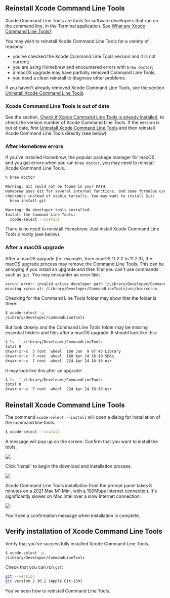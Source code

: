 ## Reinstall Xcode Command Line Tools

Xcode Command Line Tools are tools for software developers that run on the command line, in the Terminal application. See [What are Xcode Command Line Tools?](/commandlinetools/index.html)

You may wish to reinstall Xcode Command Line Tools for a variety of reasons:
- you've checked the Xcode Command Line Tools version and it is not current;
- you are using Homebrew and encountered errors with `brew doctor`;
- a macOS upgrade may have partially removed Command Line Tools;
- you need a clean reinstall to diagnose other problems.

If you haven't already removed Xcode Command Line Tools, see the section [Uninstall Xcode Command Line Tools](/commandlinetools/7.html).

### Xcode Command Line Tools is out of date

See the section, [Check if Xcode Command Line Tools is already installed](/commandlinetools/2.html), to check the version number of Xcode Command Line Tools. If the version is out of date, first [Uninstall Xcode Command Line Tools](/commandlinetools/7.html) and then reinstall Xcode Command Line Tools directly (see below).

### After Homebrew errors

If you've installed Homebrew, the popular package manager for macOS, and you get errors when you run `brew doctor`, you may need to reinstall Xcode Command Line Tools.

```bash
% brew doctor

Warning: Git could not be found in your PATH.
Homebrew uses Git for several internal functions, and some formulae use Git
checkouts instead of stable tarballs. You may want to install Git:
  brew install git

Warning: No developer tools installed.
Install the Command Line Tools:
  xcode-select --install
```

There is no need to reinstall Homebrew. Just install Xcode Command Line Tools directly (see below).

### After a macOS upgrade

After a macOS upgrade (for example, from macOS 11.2.2 to 11.2.3), the macOS upgrade process may remove the Command Line Tools. This can be annoying if you install an upgrade and then find you can't use commands such as `git`. You may encounter an error like:

```bash
xcrun: error: invalid active developer path (/Library/Developer/CommandLineTools),
missing xcrun at: /Library/Developer/CommandLineTools/usr/bin/xcrun
```

Checking for the Command Line Tools folder may show that the folder is there:

```bash
$ xcode-select -p
/Library/Developer/CommandLineTools
```

But look closely and the Command Line Tools folder may be missing essential folders and files after a macOS upgrade. It should look like this:

```bash
$ ls -l /Library/Developer/CommandLineTools
total 0
drwxr-xr-x  5 root  wheel  160 Jan  9 07:43 Library
drwxr-xr-x  5 root  wheel  160 Apr 24 16:19 SDKs
drwxr-xr-x  7 root  wheel  224 Apr 24 16:19 usr
```

It may look like this after an upgrade:

```bash
$ ls -l /Library/Developer/CommandLineTools
total 0
drwxr-xr-x  7 root  wheel  224 Apr 24 16:19 usr
```

## Reinstall Xcode Command Line Tools

The command `xcode-select --install` will open a dialog for installation of the command line tools.

```bash
$ xcode-select --install
```

A message will pop up on the screen. Confirm that you want to install the tools.

![](/assets/images/ruby/install-Xcode-CLT.png)

Click 'Install' to begin the download and installation process.

![](/assets/images/ruby/install-Xcode-CLT-progress.png)

Xcode Command Line Tools installation from the prompt panel takes 8 minutes on a 2021 Mac M1 Mini, with a 100Mbps Internet connection. It's significantly slower on Mac Intel over a slow Internet connection.

![](/assets/images/ruby/install-Xcode-CLT-done.png)

You'll see a confirmation message when installation is complete.

## Verify installation of Xcode Command Line Tools

Verify that you've successfully installed Xcode Command Line Tools.

```bash
$ xcode-select -p
/Library/Developer/CommandLineTools
```

Check that you can run `git`:

```bash
git --version
git version 2.30.1 (Apple Git-130)
```

You've seen how to reinstall Command Line Tools.

